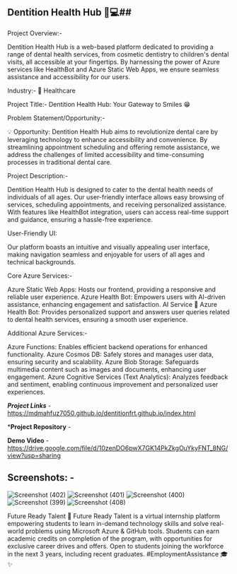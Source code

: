 ## Dentition Health Hub 🦷💻##


Project Overview:-

Dentition Health Hub is a web-based platform dedicated to providing a range of dental health services, from cosmetic dentistry to children's dental visits, all accessible at your fingertips. By harnessing the power of Azure services like HealthBot and Azure Static Web Apps, we ensure seamless assistance and accessibility for our users.

Industry:-
🏥 Healthcare



Project Title:-
Dentition Health Hub: Your Gateway to Smiles 😁



Problem Statement/Opportunity:-

💡 Opportunity: Dentition Health Hub aims to revolutionize dental care by leveraging technology to enhance accessibility and convenience. By streamlining appointment scheduling and offering remote assistance, we address the challenges of limited accessibility and time-consuming processes in traditional dental care.



Project Description:-

Dentition Health Hub is designed to cater to the dental health needs of individuals of all ages. Our user-friendly interface allows easy browsing of services, scheduling appointments, and receiving personalized assistance. With features like HealthBot integration, users can access real-time support and guidance, ensuring a hassle-free experience.



User-Friendly UI: 

Our platform boasts an intuitive and visually appealing user interface, making navigation seamless and enjoyable for users of all ages and technical backgrounds.

Core Azure Services:-

Azure Static Web Apps: Hosts our frontend, providing a responsive and reliable user experience.
Azure Health Bot: Empowers users with AI-driven assistance, enhancing engagement and satisfaction.
AI Service
🤖 Azure Health Bot: Provides personalized support and answers user queries related to dental health services, ensuring a smooth user experience.



Additional Azure Services:-

Azure Functions: Enables efficient backend operations for enhanced functionality.
Azure Cosmos DB: Safely stores and manages user data, ensuring security and scalability.
Azure Blob Storage: Safeguards multimedia content such as images and documents, enhancing user engagement.
Azure Cognitive Services (Text Analytics): Analyzes feedback and sentiment, enabling continuous improvement and personalized user experiences.

***Project Links*** - https://mdmahfuz7050.github.io/dentitionfrt.github.io/index.html

***Project Repository** -

**Demo Video** - https://drive.google.com/file/d/10zenDO6pwX7GK14PkZkgOuYkyFNT_8NG/view?usp=sharing

## Screenshots: -



![Screenshot (402)](https://github.com/mdmahfuz7050/dentitionfrt.github.io/assets/112500380/849b5ae0-4bcd-45a6-97a6-3f4f0df35bb6)
![Screenshot (401)](https://github.com/mdmahfuz7050/dentitionfrt.github.io/assets/112500380/9202c167-bc5f-4654-8207-a16ab4dfaa92)
![Screenshot (400)](https://github.com/mdmahfuz7050/dentitionfrt.github.io/assets/112500380/120d9395-99bd-4d9a-b59c-099fd9d6d139)
![Screenshot (399)](https://github.com/mdmahfuz7050/dentitionfrt.github.io/assets/112500380/4eae26e1-94b4-477c-96a9-2c9b5fedd887)
![Screenshot (408)](https://github.com/mdmahfuz7050/dentitionfrt.github.io/assets/112500380/220fb08a-0d20-49ed-ba97-eb9e65b70f7c)

Future Ready Talent
🚀 Future Ready Talent is a virtual internship platform empowering students to learn in-demand technology skills and solve real-world problems using Microsoft Azure & GitHub tools. Students can earn academic credits on completion of the program, with opportunities for exclusive career drives and offers. Open to students joining the workforce in the next 3 years, including recent graduates. #EmploymentAssistance 🎓✨
